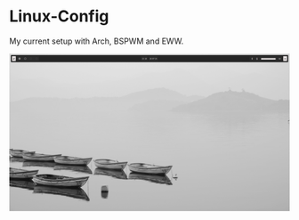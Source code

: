 # Linux-Config

My current setup with Arch, BSPWM and EWW.

<img src="preview.png" alt="screenshot">
